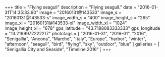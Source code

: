 +++
title = "Flying seagull"
description = "Flying seagull."
date = "2016-01-31T14:35:33.90"
image = "20160131@143533"
image_s = "20160131@143533-s"
image_width_s = "400"
image_height_s = "265"
image_xl = "20160131@143533-xl"
image_width_xl = "1024"
image_height_xl = "678"
gps_latitude = "43.7188083333333"
gps_longitude = "13.2199972222217"
phototags = [ "2016-01-31", "2016-01", "2016", "Senigallia", "Ancona", "Marche", "Italy", "Europe", "harbor", "winter", "afternoon", "seagull", "bird", "flying", "sky", "outdoor", "blue" ]
galleries = [ "Senigallia City and Seaside", "Timeline 2016" ]
+++
